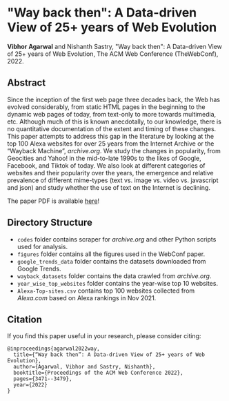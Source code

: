 # "Way back then": A Data-driven View of 25+ years of Web Evolution
**Vibhor Agarwal** and Nishanth Sastry, "Way back then": A Data-driven View of 25+ years of Web Evolution, The ACM Web Conference (TheWebConf), 2022.

## Abstract
Since the inception of the first web page three decades back, the Web
has evolved considerably, from static HTML pages in the beginning
to the dynamic web pages of today, from text-only to more towards
multimedia, etc. Although much of this is known anecdotally, to our
knowledge, there is no quantitative documentation of the extent
and timing of these changes. This paper attempts to address this
gap in the literature by looking at the top 100 Alexa websites for
over 25 years from the Internet Archive or the “Wayback Machine”,
*archive.org*. We study the changes in popularity, from Geocities
and Yahoo! in the mid-to-late 1990s to the likes of Google, Facebook,
and Tiktok of today. We also look at different categories of
websites and their popularity over the years, the emergence and
relative prevalence of different mime-types (text vs. image vs. video
vs. javascript and json) and study whether the use of text on the
Internet is declining.

The paper PDF is available [here](https://dl.acm.org/doi/pdf/10.1145/3485447.3512283)!

## Directory Structure
* `codes` folder contains scraper for *archive.org* and other Python scripts used for analysis.
* `figures` folder contains all the figures used in the WebConf paper.
* `google_trends_data` folder contains the datasets downloaded from Google Trends.
* `wayback_datasets` folder contains the data crawled from *archive.org*.
* `year_wise_top_websites` folder contains the year-wise top 10 websites.
* `Alexa-Top-sites.csv` contains top 100 websites collected from *Alexa.com* based on Alexa rankings in Nov 2021.

## Citation
If you find this paper useful in your research, please consider citing:
```
@inproceedings{agarwal2022way,
  title={“Way back then”: A Data-driven View of 25+ years of Web Evolution},
  author={Agarwal, Vibhor and Sastry, Nishanth},
  booktitle={Proceedings of the ACM Web Conference 2022},
  pages={3471--3479},
  year={2022}
}
```
